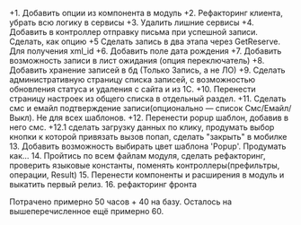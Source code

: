 +1. Добавить опции из компонента в модуль
+2. Рефакторинг клиента, убрать всю логику в сервисы
+3. Удалить лишние сервисы
+4. Добавить в контроллер отправку письма при успешной записи. Сделать, как опцию
+5 Сделать запись в два этапа через GetReserve. Для получения xml_id
+6. Добавить поле дата рождения
+7. Добавить возможность записи в лист ожидания (опция переключатель)
+8. Добавить хранение записей в бд (Только Запись, а не ЛО)
+9. Сделать административную страницу списка записей, с возможностью обновления статуса и удаления с сайта и из 1С.
+10. Перенести страницу настроек из общего списка в отдельный раздел.
+11. Сделать смс и емайл подтверждение записи(опционально — список Смс/Емайл/Выкл). Не для всех шаблонов.
+12. Перенести popup шаблон, добавив в него смс.
+12.1 сделать загрузку данных по клику, продумать выбор кнопки к которой привязать вызов попап, сделать "закрыть" в мобилке
13. Добавить возможность выбирать цвет шаблона 'Popup'. Продумать как...
14. Пройтись по всем файлам модуля, сделать рефакторинг, проверить языковые константы, поменять контроллеры(префильтры, операции, Result)
15. Перенести компоненты и расширения в модуль и выкатить первый релиз.
16. рефакторинг фронта

Потрачено примерно 50 часов + 40 на базу. Осталось на вышеперечисленное ещё примерно 60.